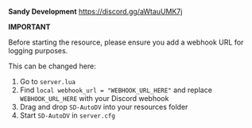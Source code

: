 **Sandy Development**
https://discord.gg/aWtauUMK7j


**IMPORTANT**

Before starting the resource, please ensure you add a webhook URL for logging purposes.

This can be changed here:

1. Go to `server.lua`
2. Find `local webhook_url = "WEBHOOK_URL_HERE"` and replace `WEBHOOK_URL_HERE` with your Discord webhook
3. Drag and drop `SD-AutoDV` into your resources folder
4. Start `SD-AutoDV` in `server.cfg`
